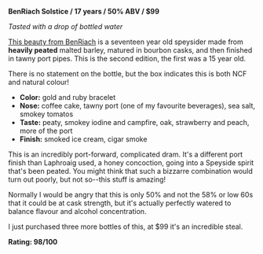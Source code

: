 **BenRiach Solstice / 17 years / 50% ABV / $99**

*Tasted with a drop of bottled water*

[This beauty from BenRiach](http://www.benriachdistillery.co.uk/Solstice17yo.html) is a seventeen year old speysider made from **heavily peated** malted barley, matured in bourbon casks, and then finished in tawny port pipes.  This is the second edition, the first was a 15 year old.

There is no statement on the bottle, but the box indicates this is both NCF and natural colour!

* **Color:** gold and ruby bracelet
* **Nose:** coffee cake, tawny port (one of my favourite beverages), sea salt, smokey tomatos
* **Taste:** peaty, smokey iodine and campfire, oak, strawberry and peach, more of the port
* **Finish:** smoked ice cream, cigar smoke

This is an incredibly port-forward, complicated dram.  It's a different port finish than Laphroaig used, a honey concoction, going into a Speyside spirit that's been peated.  You might think that such a bizzarre combination would turn out poorly, but not so--this stuff is amazing!

Normally I would be angry that this is only 50% and not the 58% or low 60s that it could be at cask strength, but it's actually perfectly watered to balance flavour and alcohol concentration.

I just purchased three more bottles of this, at $99 it's an incredible steal.

**Rating: 98/100**